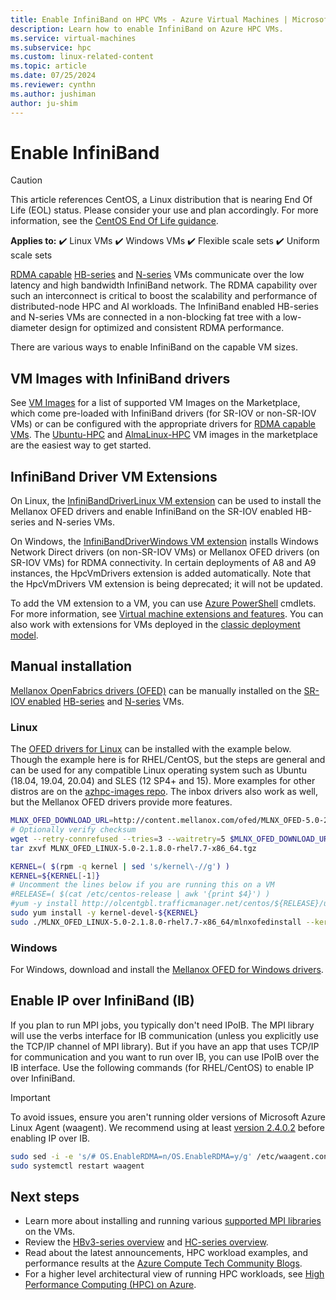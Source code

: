 ```yaml
---
title: Enable InfiniBand on HPC VMs - Azure Virtual Machines | Microsoft Docs
description: Learn how to enable InfiniBand on Azure HPC VMs.
ms.service: virtual-machines
ms.subservice: hpc
ms.custom: linux-related-content
ms.topic: article
ms.date: 07/25/2024
ms.reviewer: cynthn
ms.author: jushiman
author: ju-shim
---
```


# Enable InfiniBand

> [!CAUTION]
> This article references CentOS, a Linux distribution that is nearing End Of Life (EOL) status. Please consider your use and plan accordingly. For more information, see the [CentOS End Of Life guidance](~/articles/virtual-machines/workloads/centos/centos-end-of-life.md).

**Applies to:** :heavy_check_mark: Linux VMs :heavy_check_mark: Windows VMs :heavy_check_mark: Flexible scale sets :heavy_check_mark: Uniform scale sets

[RDMA capable](../sizes-hpc.md#rdma-capable-instances) [HB-series](../sizes-hpc.md) and [N-series](../sizes-gpu.md) VMs communicate over the low latency and high bandwidth InfiniBand network. The RDMA capability over such an interconnect is critical to boost the scalability and performance of distributed-node HPC and AI workloads. The InfiniBand enabled HB-series and N-series VMs are connected in a non-blocking fat tree with a low-diameter design for optimized and consistent RDMA performance.

There are various ways to enable InfiniBand on the capable VM sizes.

## VM Images with InfiniBand drivers

See [VM Images](../configure.md#vm-images) for a list of supported VM Images on the Marketplace, which come pre-loaded with InfiniBand drivers (for SR-IOV or non-SR-IOV VMs) or can be configured with the appropriate drivers for [RDMA capable VMs](../sizes-hpc.md#rdma-capable-instances).  The [Ubuntu-HPC](../configure.md#ubuntu-hpc-vm-images) and [AlmaLinux-HPC](../configure.md#ubuntu-hpc-vm-images) VM images in the marketplace are the easiest way to get started.

## InfiniBand Driver VM Extensions

On Linux, the [InfiniBandDriverLinux VM extension](hpc-compute-infiniband-linux.md) can be used to install the Mellanox OFED drivers and enable InfiniBand on the SR-IOV enabled HB-series and N-series VMs.

On Windows, the [InfiniBandDriverWindows VM extension](hpc-compute-infiniband-windows.md) installs Windows Network Direct drivers (on non-SR-IOV VMs) or Mellanox OFED drivers (on SR-IOV VMs) for RDMA connectivity. In certain deployments of A8 and A9 instances, the HpcVmDrivers extension is added automatically. Note that the HpcVmDrivers VM extension is being deprecated; it will not be updated.

To add the VM extension to a VM, you can use [Azure PowerShell](/powershell/azure/) cmdlets. For more information, see [Virtual machine extensions and features](overview.md). You can also work with extensions for VMs deployed in the [classic deployment model](/previous-versions/azure/virtual-machines/windows/classic/agents-and-extensions-classic).

## Manual installation

[Mellanox OpenFabrics drivers (OFED)](https://www.mellanox.com/products/InfiniBand-VPI-Software) can be manually installed on the [SR-IOV enabled](../sizes-hpc.md#rdma-capable-instances) [HB-series](../sizes-hpc.md) and [N-series](../sizes-gpu.md) VMs.

### Linux

The [OFED drivers for Linux](https://www.mellanox.com/products/infiniband-drivers/linux/mlnx_ofed) can be installed with the example below. Though the example here is for RHEL/CentOS, but the steps are general and can be used for any compatible Linux operating system such as Ubuntu (18.04, 19.04, 20.04) and SLES (12 SP4+ and 15). More examples for other distros are on the [azhpc-images repo](https://github.com/Azure/azhpc-images/blob/master/ubuntu/ubuntu-20.x/ubuntu-20.04-hpc/install_mellanoxofed.sh). The inbox drivers also work as well, but the Mellanox OFED drivers provide more features.

```bash
MLNX_OFED_DOWNLOAD_URL=http://content.mellanox.com/ofed/MLNX_OFED-5.0-2.1.8.0/MLNX_OFED_LINUX-5.0-2.1.8.0-rhel7.7-x86_64.tgz
# Optionally verify checksum
wget --retry-connrefused --tries=3 --waitretry=5 $MLNX_OFED_DOWNLOAD_URL
tar zxvf MLNX_OFED_LINUX-5.0-2.1.8.0-rhel7.7-x86_64.tgz

KERNEL=( $(rpm -q kernel | sed 's/kernel\-//g') )
KERNEL=${KERNEL[-1]}
# Uncomment the lines below if you are running this on a VM
#RELEASE=( $(cat /etc/centos-release | awk '{print $4}') )
#yum -y install http://olcentgbl.trafficmanager.net/centos/${RELEASE}/updates/x86_64/kernel-devel-${KERNEL}.rpm
sudo yum install -y kernel-devel-${KERNEL}
sudo ./MLNX_OFED_LINUX-5.0-2.1.8.0-rhel7.7-x86_64/mlnxofedinstall --kernel $KERNEL --kernel-sources /usr/src/kernels/${KERNEL} --add-kernel-support --skip-repo
```

### Windows

For Windows, download and install the [Mellanox OFED for Windows drivers](https://www.mellanox.com/products/adapter-software/ethernet/windows/winof-2).

## Enable IP over InfiniBand (IB)
If you plan to run MPI jobs, you typically don't need IPoIB. The MPI library will use the verbs interface for IB communication (unless you explicitly use the TCP/IP channel of MPI library). But if you have an app that uses TCP/IP for communication and you want to run over IB, you can use IPoIB over the IB interface. Use the following commands (for RHEL/CentOS) to enable IP over InfiniBand.

> [!IMPORTANT]
> To avoid issues, ensure you aren't running older versions of Microsoft Azure Linux Agent (waagent). We recommend using at least [version 2.4.0.2](https://github.com/Azure/WALinuxAgent/releases/tag/v2.4.0.2) before enabling IP over IB.

```bash
sudo sed -i -e 's/# OS.EnableRDMA=n/OS.EnableRDMA=y/g' /etc/waagent.conf
sudo systemctl restart waagent
```

## Next steps

- Learn more about installing and running various [supported MPI libraries](../setup-mpi.md) on the VMs.
- Review the [HBv3-series overview](../hbv3-series-overview.md) and [HC-series overview](../hc-series-overview.md).
- Read about the latest announcements, HPC workload examples, and performance results at the [Azure Compute Tech Community Blogs](https://techcommunity.microsoft.com/t5/azure-compute/bg-p/AzureCompute).
- For a higher level architectural view of running HPC workloads, see [High Performance Computing (HPC) on Azure](/azure/architecture/topics/high-performance-computing/).
